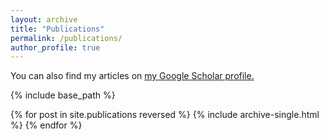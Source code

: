 ```yaml
---
layout: archive
title: "Publications"
permalink: /publications/
author_profile: true
---
```



  You can also find my articles on <u><a href="https://scholar.google.com/citations?hl=en&user=Qi_sA3AAAAAJ">my Google Scholar profile</a>.</u>


{% include base_path %}

{% for post in site.publications reversed %}
  {% include archive-single.html %}
{% endfor %}
